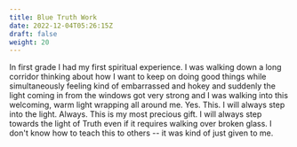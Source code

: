 ```yaml
---
title: Blue Truth Work
date: 2022-12-04T05:26:15Z
draft: false
weight: 20
---
```

In first grade I had my first spiritual experience. I was walking down a long corridor thinking about how I want to keep on doing good things while simultaneously feeling kind of embarrassed and hokey and suddenly the light coming in from the windows got very strong and I was walking into this welcoming, warm light wrapping all around me. Yes. This. I will always step into the light. Always. This is my most precious gift. I will always step towards the light of Truth even if it requires walking over broken glass. I don't know how to teach this to others -- it was kind of just given to me.  
